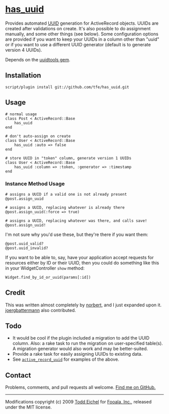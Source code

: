 [has_uuid](http://github.com/tfe/has_uuid/)
========

Provides automated [UUID](http://en.wikipedia.org/wiki/Universally_Unique_Identifier) generation for ActiveRecord objects. UUIDs are created after validations on create. It's also possible to do assignment manually, and some other things (see below). Some configuration options are provided if you want to keep your UUIDs in a column other than "uuid" or if you want to use a different UUID generator (default is to generate version 4 UUIDs).

Depends on the [uuidtools gem](http://github.com/sporkmonger/uuidtools/).

Installation
------------

	script/plugin install git://github.com/tfe/has_uuid.git

Usage
-----
  
	# normal usage
	class Post < ActiveRecord::Base
		has_uuid
	end
	
	# don't auto-assign on create
	class User < ActiveRecord::Base
		has_uuid :auto => false
	end
	
	# store UUID in "token" column, generate version 1 UUIDs
	class User < ActiveRecord::Base
		has_uuid :column => :token, :generator => :timestamp
	end

### Instance Method Usage

	# assigns a UUID if a valid one is not already present
	@post.assign_uuid
	
	# assigns a UUID, replacing whatever is already there
	@post.assign_uuid(:force => true)
	
	# assigns a UUID, replacing whatever was there, and calls save!
	@post.assign_uuid!
  
I'm not sure why you'd use these, but they're there if you want them:

	@post.uuid_valid?
	@post.uuid_invalid?

If you want to be able to, say, have your application accept requests for resources either by ID or their UUID, then you could do something like this in your WidgetController `show` method:

	Widget.find_by_id_or_uuid(params[:id])


Credit
------
This was written almost completely by [norbert](http://github.com/norbert/), and I just expanded upon it. [joergbattermann](http://github.com/joergbattermann/) also contributed.


Todo
----

* It would be cool if the plugin included a migration to add the UUID column. Also: a rake task to run the migration on user-specified table(s).  A migration generator would also work and may be better-suited.
* Provide a rake task for easily assigning UUIDs to existing data.
* See [`active_record_uuid`](http://github.com/gabrielg/active_record_uuid/) for examples of the above.

Contact
-------

Problems, comments, and pull requests all welcome. [Find me on GitHub.](http://github.com/tfe/)


----

Modifications copyright (c) 2009 [Todd Eichel](http://toddeichel.com/) for [Fooala, Inc.](http://opensource.fooala.com/), released under the MIT license.

